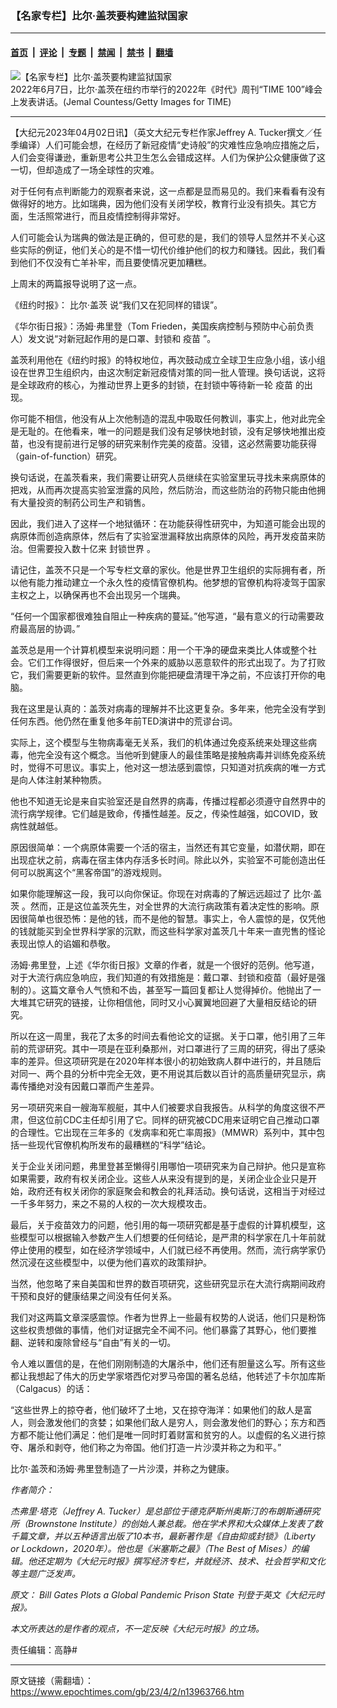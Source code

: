 ### 【名家专栏】比尔‧盖茨要构建监狱国家

---

#### [首页](../../../..?n13963766) &nbsp;|&nbsp; [评论](../../../../../epoch-comment?n13963766) &nbsp;|&nbsp; [专题](../../../../../epoch-special?n13963766) &nbsp;|&nbsp; [禁闻](../../../../../epoch-news?n13963766) &nbsp;|&nbsp; [禁书](../../../../../books?n13963766) &nbsp;|&nbsp; [翻墙](https://github.com/gfw-breaker/nogfw/blob/master/README.md?n13963766)


<div><img alt="【名家专栏】比尔‧盖茨要构建监狱国家" class="attachment-djy_600_400 size-djy_600_400 wp-post-image" src="https://i.epochtimes.com/assets/uploads/2023/04/id13963859-GettyImages-1401598949-1200x720-600x400.jpg"/>
<div class="caption">
 2022年6月7日，比尔‧盖茨在纽约市举行的2022年《时代》周刊“TIME 100”峰会上发表讲话。(Jemal Countess/Getty Images for TIME)
</div></div><hr/><div class="post_content" id="artbody" itemprop="articleBody">
 <!-- article content begin -->
 <p>
  【大纪元2023年04月02日讯】（英文大纪元专栏作家Jeffrey A. Tucker撰文／任季编译）人们可能会想，在经历了新冠疫情“史诗般”的灾难性应急响应措施之后，人们会变得谦逊，重新思考公共卫生怎么会错成这样。人们为保护公众健康做了这一切，但却造成了一场全球性的灾难。
 </p>
 <p>
  对于任何有点判断能力的观察者来说，这一点都是显而易见的。我们来看看有没有做得好的地方。比如瑞典，因为他们没有关闭学校，教育行业没有损失。其它方面，生活照常进行，而且疫情控制得非常好。
 </p>
 <p>
  人们可能会认为瑞典的做法是正确的，但可悲的是，我们的领导人显然并不关心这些实际的例证，他们关心的是不惜一切代价维护他们的权力和赚钱。因此，我们看到他们不仅没有亡羊补牢，而且要使情况更加糟糕。
 </p>
 <p>
  上周末的两篇报导说明了这一点。
 </p>
 <p>
  《纽约时报》：
  <ok href="https://www.epochtimes.com/gb/tag/%E6%AF%94%E5%B0%94%E2%80%A7%E7%9B%96%E8%8C%A8.html">
   比尔‧盖茨
  </ok>
  说“我们又在犯同样的错误”。
 </p>
 <p>
  《华尔街日报》：汤姆‧弗里登（Tom Frieden，美国疾病控制与预防中心前负责人）发文说“对新冠起作用的是口罩、封锁和
  <ok href="https://www.epochtimes.com/gb/tag/%E7%96%AB%E8%8B%97.html">
   疫苗
  </ok>
  ”。
 </p>
 <p>
  盖茨利用他在《纽约时报》的特权地位，再次鼓动成立全球卫生应急小组，该小组设在世界卫生组织内，由这次制定新冠疫情对策的同一批人管理。换句话说，这将是全球政府的核心，为推动世界上更多的封锁，在封锁中等待新一轮
  <ok href="https://www.epochtimes.com/gb/tag/%E7%96%AB%E8%8B%97.html">
   疫苗
  </ok>
  的出现。
 </p>
 <p>
  你可能不相信，他没有从上次他制造的混乱中吸取任何教训，事实上，他对此完全是无耻的。在他看来，唯一的问题是我们没有足够快地封锁，没有足够快地推出疫苗，也没有提前进行足够的研究来制作完美的疫苗。没错，这必然需要功能获得（gain-of-function）研究。
 </p>
 <p>
  换句话说，在盖茨看来，我们需要让研究人员继续在实验室里玩寻找未来病原体的把戏，从而再次提高实验室泄露的风险，然后防治，而这些防治的药物只能由他拥有大量投资的制药公司生产和销售。
 </p>
 <p>
  因此，我们进入了这样一个地狱循环：在功能获得性研究中，为知道可能会出现的病原体而创造病原体，然后有了实验室泄漏释放出病原体的风险，再开发疫苗来防治。但需要投入数十亿来
  <ok href="https://www.epochtimes.com/gb/tag/%E5%B0%81%E9%94%81%E4%B8%96%E7%95%8C.html">
   封锁世界
  </ok>
  。
 </p>
 <p>
  请记住，盖茨不只是一个写专栏文章的家伙。他是世界卫生组织的实际拥有者，所以他有能力推动建立一个永久性的疫情官僚机构。他梦想的官僚机构将凌驾于国家主权之上，以确保再也不会出现另一个瑞典。
 </p>
 <p>
  “任何一个国家都很难独自阻止一种疾病的蔓延。”他写道，“最有意义的行动需要政府最高层的协调。”
 </p>
 <p>
  盖茨总是用一个计算机模型来说明问题：用一个干净的硬盘来类比人体或整个社会。它们工作得很好，但后来一个外来的威胁以恶意软件的形式出现了。为了打败它，我们需要更新的软件。显然直到你能把硬盘清理干净之前，不应该打开你的电脑。
 </p>
 <p>
  我在这里是认真的：盖茨对病毒的理解并不比这更复杂。多年来，他完全没有学到任何东西。他仍然在重复他多年前TED演讲中的荒谬台词。
 </p>
 <p>
  实际上，这个模型与生物病毒毫无关系，我们的机体通过免疫系统来处理这些病毒，他完全没有这个概念。当他听到健康人的最佳策略是接触病毒并训练免疫系统时，觉得不可思议。事实上，他对这一想法感到震惊，只知道对抗疾病的唯一方式是向人体注射某种物质。
 </p>
 <p>
  他也不知道无论是来自实验室还是自然界的病毒，传播过程都必须遵守自然界中的流行病学规律。它们越是致命，传播性越差。反之，传染性越强，如COVID，致病性就越低。
 </p>
 <p>
  原因很简单：一个病原体需要一个活的宿主，当然还有其它变量，如潜伏期，即在出现症状之前，病毒在宿主体内存活多长时间。除此以外，实验室不可能创造出任何可以脱离这个“黑客帝国”的游戏规则。
 </p>
 <p>
  如果你能理解这一段，我可以向你保证。你现在对病毒的了解远远超过了
  <ok href="https://www.epochtimes.com/gb/tag/%E6%AF%94%E5%B0%94%E2%80%A7%E7%9B%96%E8%8C%A8.html">
   比尔‧盖茨
  </ok>
  。然而，正是这位盖茨先生，对全世界的大流行病政策有着决定性的影响。原因很简单也很恐怖：是他的钱，而不是他的智慧。事实上，令人震惊的是，仅凭他的钱就能买到全世界科学家的沉默，而这些科学家对盖茨几十年来一直兜售的怪论表现出惊人的谄媚和恭敬。
 </p>
 <p>
  汤姆‧弗里登，上述《华尔街日报》文章的作者，就是一个很好的范例。他写道，对于大流行病应急响应，我们知道的有效措施是：戴口罩、封锁和疫苗（最好是强制的）。这篇文章令人气愤和不齿，甚至写一篇回复都让人觉得掉价。他抛出了一大堆其它研究的链接，让你相信他，同时又小心翼翼地回避了大量相反结论的研究。
 </p>
 <p>
  所以在这一周里，我花了太多的时间去看他论文的证据。关于口罩，他引用了三年前的荒谬研究。其中一项是在亚利桑那州，对口罩进行了三周的研究，得出了感染率的差异。但这项研究是在2020年样本很小的初始致病人群中进行的，并且随后对同一、两个县的分析中完全无效，更不用说其后数以百计的高质量研究显示，病毒传播绝对没有因戴口罩而产生差异。
 </p>
 <p>
  另一项研究来自一艘海军舰艇，其中人们被要求自我报告。从科学的角度这很不严肃，但这位前CDC主任却引用了它。同样的研究被CDC用来证明它自己推动口罩的合理性。它出现在三年多的《发病率和死亡率周报》（MMWR）系列中，其中包括一些现代官僚机构所发布的最糟糕的“科学”结论。
 </p>
 <p>
  关于企业关闭问题，弗里登甚至懒得引用哪怕一项研究来为自己辩护。他只是宣称如果需要，政府有权关闭企业。这些人从来没有提到的是，关闭企业企业只是开始，政府还有权关闭你的家庭聚会和教会的礼拜活动。换句话说，这相当于对经过一千多年努力，来之不易的人权的一次大规模攻击。
 </p>
 <p>
  最后，关于疫苗效力的问题，他引用的每一项研究都是基于虚假的计算机模型，这些模型可以根据输入参数产生人们想要的任何结论，是严肃的科学家在几十年前就停止使用的模型，如在经济学领域中，人们就已经不再使用。然而，流行病学家仍然沉浸在这些模型中，以便为他们喜欢的政策辩护。
 </p>
 <p>
  当然，他忽略了来自美国和世界的数百项研究，这些研究显示在大流行病期间政府干预和良好的健康结果之间没有任何关系。
 </p>
 <p>
  我们对这两篇文章深感震惊。作者为世界上一些最有权势的人说话，他们只是粉饰这些权贵想做的事情，他们对证据完全不闻不问。他们暴露了其野心，他们要推翻、逆转和废除曾经与“自由”有关的一切。
 </p>
 <p>
  令人难以置信的是，在他们刚刚制造的大屠杀中，他们还有胆量这么写。所有这些都让我想起了伟大的历史学家塔西佗对罗马帝国的著名总结，他转述了卡尔加库斯（Calgacus）的话：
 </p>
 <p>
  “这些世界上的掠夺者，他们破坏了土地，又在掠夺海洋：如果他们的敌人是富人，则会激发他们的贪婪；如果他们敌人是穷人，则会激发他们的野心；东方和西方都不能让他们满足：他们是唯一同时盯着财富和贫穷的人。以虚假的名义进行掠夺、屠杀和剥夺，他们称之为帝国。他们打造一片沙漠并称之为和平。”
 </p>
 <p>
  比尔‧盖茨和汤姆‧弗里登制造了一片沙漠，并称之为健康。
 </p>
 <p>
  <em>
   作者简介：
  </em>
 </p>
 <p>
  <em>
   杰弗里‧塔克（Jeffrey A. Tucker）是总部位于德克萨斯州奥斯汀的布朗斯通研究所（Brownstone Institute）的创始人兼总裁。他在学术界和大众媒体上发表了数千篇文章，并以五种语言出版了10本书，最新著作是《自由抑或封锁》（Liberty or Lockdown，2020年）。他也是《米塞斯之最》（The Best of Mises）的编辑。他还定期为《大纪元时报》撰写经济专栏，并就经济、技术、社会哲学和文化等主题广泛发声。
  </em>
 </p>
 <p>
  <em>
   原文：
   <ok href="https://www.theepochtimes.com/bill-gates-plots-a-global-pandemic-prison-state_5138824.html" rel="noopener noreferrer" target="_blank">
    Bill Gates Plots a Global Pandemic Prison State
   </ok>
   刊登于英文《大纪元时报》。
  </em>
 </p>
 <p>
  <em>
   本文所表达的是作者的观点，不一定反映《大纪元时报》的立场。
  </em>
 </p>
 <p>
  责任编辑：高静#
 </p>
 <!-- article content end -->
 <div id="below_article_ad">
 </div>
</div>


---

原文链接（需翻墙）：https://www.epochtimes.com/gb/23/4/2/n13963766.htm